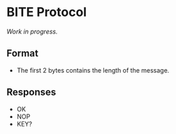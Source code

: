 # BITE Protocol

_Work in progress._

## Format

-   The first 2 bytes contains the length of the message.

## Responses

-   OK
-   NOP
-   KEY?
